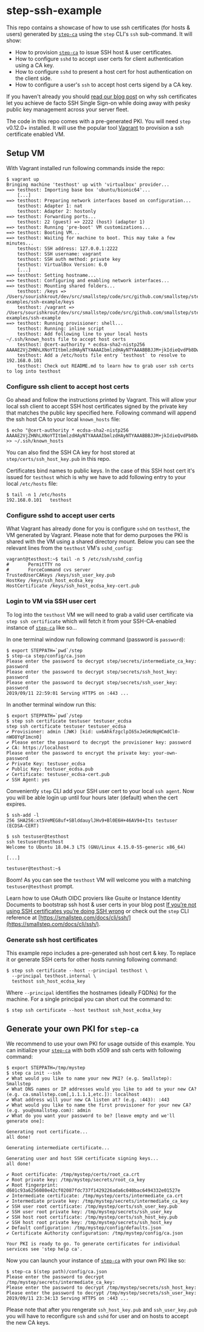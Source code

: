 # step-ssh-example
This repo contains a showcase of how to use ssh certificates (for hosts & users) generated by [`step-ca`](https://github.com/smallstep/certificates) using the `step` CLI's `ssh` sub-command. It will show:

* How to provision [`step-ca`](https://github.com/smallstep/certificates) to issue SSH host & user certificates.
* How to configure `sshd` to accept user certs for client authentication using a CA key.
* How to configure `sshd` to present a host cert for host authentication on the client side.
* How to configure a user's `ssh` to accept host certs sigend by a CA key.

If you haven't already you should [read our blog post](https://smallstep.com/blog/use-ssh-certificates/) on why ssh certificates let you achieve de facto SSH Single Sign-on while doing away with pesky public key management across your server fleet.

The code in this repo comes with a pre-generated PKI. You will need `step` v0.12.0+ installed. It will use the popular tool [Vagrant](https://www.vagrantup.com/docs/installation/) to provision a ssh certificate enabled VM.

## Setup VM

With Vagrant installed run following commands inside the repo:

```
$ vagrant up
Bringing machine 'testhost' up with 'virtualbox' provider...
==> testhost: Importing base box 'ubuntu/bionic64'...
    [...]
==> testhost: Preparing network interfaces based on configuration...
    testhost: Adapter 1: nat
    testhost: Adapter 2: hostonly
==> testhost: Forwarding ports...
    testhost: 22 (guest) => 2222 (host) (adapter 1)
==> testhost: Running 'pre-boot' VM customizations...
==> testhost: Booting VM...
==> testhost: Waiting for machine to boot. This may take a few minutes...
    testhost: SSH address: 127.0.0.1:2222
    testhost: SSH username: vagrant
    testhost: SSH auth method: private key
    testhost: VirtualBox Version: 6.0
    [...]
==> testhost: Setting hostname...
==> testhost: Configuring and enabling network interfaces...
==> testhost: Mounting shared folders...
    testhost: /keys => /Users/sourishkrout/dev/src/smallstep/code/src/github.com/smallstep/step-examples/ssh-example/keys
    testhost: /vagrant => /Users/sourishkrout/dev/src/smallstep/code/src/github.com/smallstep/step-examples/ssh-example
==> testhost: Running provisioner: shell...
    testhost: Running: inline script
    testhost: Add following line to your local hosts ~/.ssh/known_hosts file to accept host certs
    testhost: @cert-authority * ecdsa-sha2-nistp256 AAAAE2VjZHNhLXNoYTItbmlzdHAyNTYAAAAIbmlzdHAyNTYAAABBBJJM+jkIdieQvdPb8DwnfnJudEc9PgVBqLDWHKgvqoIiMXhuIyGstQ9ULOBMdJkqxMjkRTFZp1iFvIk+iU6hwTA=
    testhost: Add a /etc/hosts file entry `testhost` to resolve to 192.168.0.101
    testhost: Check out README.md to learn how to grab user ssh certs to log into testhost
```

### Configure ssh client to accept host certs

Go ahead and follow the instructions printed by Vagrant. This will allow your local ssh client to accept SSH host certificates signed by the private key that matches the public key specified here. Following command will append the ssh host CA to your local `known_hosts` file:

```
$ echo "@cert-authority * ecdsa-sha2-nistp256 AAAAE2VjZHNhLXNoYTItbmlzdHAyNTYAAAAIbmlzdHAyNTYAAABBBJJM+jkIdieQvdPb8DwnfnJudEc9PgVBqLDWHKgvqoIiMXhuIyGstQ9ULOBMdJkqxMjkRTFZp1iFvIk+iU6hwTA=" >> ~/.ssh/known_hosts
```

You can also find the SSH CA key for host stored at `step/certs/ssh_host_key.pub` in this repo.

Certificates bind names to public keys. In the case of this SSH host cert it's issued for `testhost` which is why we have to add following entry to your local `/etc/hosts` file:

```
$ tail -n 1 /etc/hosts
192.168.0.101   testhost
```

### Configure sshd to accept user certs

What Vagrant has already done for you is configure `sshd` on `testhost`, the VM generated by Vagrant. Please note that for demo purposes the PKI is shared with the VM using a shared directory mount. Below you can see the relevant lines from the `testhost` VM's `sshd_config`:

```
vagrant@testhost:~$ tail -n 5 /etc/ssh/sshd_config
#       PermitTTY no
#       ForceCommand cvs server
TrustedUserCAKeys /keys/ssh_user_key.pub
HostKey /keys/ssh_host_ecdsa_key
HostCertificate /keys/ssh_host_ecdsa_key-cert.pub
```

### Login to VM via SSH user cert
To log into the `testhost` VM we will need to grab a valid user certificate via `step ssh certificate` which will fetch it from your SSH-CA-enabled instance of [`step-ca`](https://github.com/smallstep/certificates) like so...

In one terminal window run following command (password is `password`):
```
$ export STEPPATH=`pwd`/step
$ step-ca step/config/ca.json
Please enter the password to decrypt step/secrets/intermediate_ca_key: password
Please enter the password to decrypt step/secrets/ssh_host_key: password
Please enter the password to decrypt step/secrets/ssh_user_key: password
2019/09/11 22:59:01 Serving HTTPS on :443 ...
```

In another terminal window run this:
```
$ export STEPPATH=`pwd`/step
$ step ssh certificate testuser testuser_ecdsa
step ssh certificate testuser testuser_ecdsa
✔ Provisioner: admin (JWK) [kid: ux6AhkfzgclpI65xJeGHzNqHCmdCl0-nWO8YqF1mcn0]
✔ Please enter the password to decrypt the provisioner key: password
✔ CA: https://localhost
Please enter the password to encrypt the private key: your-own-password
✔ Private Key: testuser_ecdsa
✔ Public Key: testuser_ecdsa.pub
✔ Certificate: testuser_ecdsa-cert.pub
✔ SSH Agent: yes
```

Conveniently `step` CLI add your SSH user cert to your local `ssh agent`. Now you will be able login up until four hours later (default) when the cert expires.

```
$ ssh-add -l
256 SHA256:xt5VeMEG8uf+SBlddauylJHv9+Bl0E6H+46AV94+Its testuser (ECDSA-CERT)

$ ssh testuser@testhost
ssh testuser@testhost
Welcome to Ubuntu 18.04.3 LTS (GNU/Linux 4.15.0-55-generic x86_64)

[...]

testuser@testhost:~$
```

Boom! As you can see the `testhost` VM will welcome you with a matching `testuser@testhost` prompt.

Learn how to use OAuth OIDC proviers like Gsuite or Instance Identity Documents to bootstrap ssh host & user certs in your blog post [If you’re not using SSH certificates you’re doing SSH wrong](https://smallstep.com/blog/use-ssh-certificates/) or check out the `step` CLI reference at [https://smallstep.com/docs/cli/ssh/](https://smallstep.com/docs/cli/ssh/).

### Generate ssh host certificates

This example repo includes a pre-generated ssh host cert & key. To replace it or generate SSH certs for other hosts running following command:

```
$ step ssh certificate --host --principal testhost \
  --principal testhost.internal \
  testhost ssh_host_ecdsa_key
```

Where `--principal` identifies the hostnames (ideally FQDNs) for the machine. For a single principal you can short cut the command to:

```
$ step ssh certificate --host testhost ssh_host_ecdsa_key
```

## Generate your own PKI for `step-ca` 

We recommend to use your own PKI for usage outside of this example. You can initialize your [`step-ca`](https://github.com/smallstep/certificates) with both x509 and ssh certs with following command:

```
$ export STEPPATH=/tmp/mystep
$ step ca init --ssh
✔ What would you like to name your new PKI? (e.g. Smallstep): Smallstep
✔ What DNS names or IP addresses would you like to add to your new CA? (e.g. ca.smallstep.com[,1.1.1.1,etc.]): localhost
✔ What address will your new CA listen at? (e.g. :443): :443
✔ What would you like to name the first provisioner for your new CA? (e.g. you@smallstep.com): admin
✔ What do you want your password to be? [leave empty and we'll generate one]:

Generating root certificate...
all done!

Generating intermediate certificate...

Generating user and host SSH certificate signing keys...
all done!

✔ Root certificate: /tmp/mystep/certs/root_ca.crt
✔ Root private key: /tmp/mystep/secrets/root_ca_key
✔ Root fingerprint: d601c93a6256080e42cf02087fdc737f1429226ada6c040bac6494332e01527e
✔ Intermediate certificate: /tmp/mystep/certs/intermediate_ca.crt
✔ Intermediate private key: /tmp/mystep/secrets/intermediate_ca_key
✔ SSH user root certificate: /tmp/mystep/certs/ssh_user_key.pub
✔ SSH user root private key: /tmp/mystep/secrets/ssh_user_key
✔ SSH host root certificate: /tmp/mystep/certs/ssh_host_key.pub
✔ SSH host root private key: /tmp/mystep/secrets/ssh_host_key
✔ Default configuration: /tmp/mystep/config/defaults.json
✔ Certificate Authority configuration: /tmp/mystep/config/ca.json

Your PKI is ready to go. To generate certificates for individual services see 'step help ca'.
```

Now you can launch your instance of [`step-ca`](https://github.com/smallstep/certificates) with your own PKI like so:

```
$ step-ca $(step path)/config/ca.json
Please enter the password to decrypt /tmp/mystep/secrets/intermediate_ca_key:
Please enter the password to decrypt /tmp/mystep/secrets/ssh_host_key:
Please enter the password to decrypt /tmp/mystep/secrets/ssh_user_key:
2019/09/11 23:34:13 Serving HTTPS on :443 ...
```

Please note that after you rengerate `ssh_host_key.pub` and `ssh_user_key.pub` you will have to reconfigure `ssh` and `sshd` for user and on hosts to accept the new CA keys.
